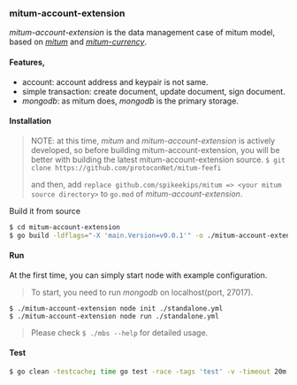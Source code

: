 ### mitum-account-extension

*mitum-account-extension* is the data management case of mitum model, based on
[*mitum*](https://github.com/spikeekips/mitum) and [*mitum-currency*](https://github.com/spikeekips/mitum-currency).

#### Features,

* account: account address and keypair is not same.
* simple transaction: create document, update document, sign document.
* *mongodb*: as mitum does, *mongodb* is the primary storage.

#### Installation

> NOTE: at this time, *mitum* and *mitum-account-extension* is actively developed, so before building mitum-account-extension, you will be better with building the latest
mitum-account-extension source.
> `$ git clone https://github.com/protoconNet/mitum-feefi`
>
> and then, add `replace github.com/spikeekips/mitum => <your mitum source directory>` to `go.mod` of *mitum-account-extension*.

Build it from source
```sh
$ cd mitum-account-extension
$ go build -ldflags="-X 'main.Version=v0.0.1'" -o ./mitum-account-extension ./main.go
```

#### Run

At the first time, you can simply start node with example configuration.

> To start, you need to run *mongodb* on localhost(port, 27017).

```
$ ./mitum-account-extension node init ./standalone.yml
$ ./mitum-account-extension node run ./standalone.yml
```

> Please check `$ ./mbs --help` for detailed usage.

#### Test

```sh
$ go clean -testcache; time go test -race -tags 'test' -v -timeout 20m ./... -run .
```
